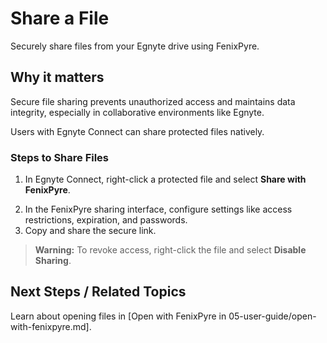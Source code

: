 # Share a File

Securely share files from your Egnyte drive using FenixPyre.


## Why it matters
Secure file sharing prevents unauthorized access and maintains data integrity, especially in collaborative environments like Egnyte.

Users with Egnyte Connect can share protected files natively.

### Steps to Share Files
1. In Egnyte Connect, right-click a protected file and select **Share with FenixPyre**.

<!-- IMG:     ./media/05-user-guide/share-a-file/right-click-screenshot.png | Alt: Share option in Egnyte -->

2. In the FenixPyre sharing interface, configure settings like access restrictions, expiration, and passwords.
3. Copy and share the secure link.

> **Warning:** To revoke access, right-click the file and select **Disable Sharing**.

## Next Steps / Related Topics  
Learn about opening files in [Open with FenixPyre in 05-user-guide/open-with-fenixpyre.md].
